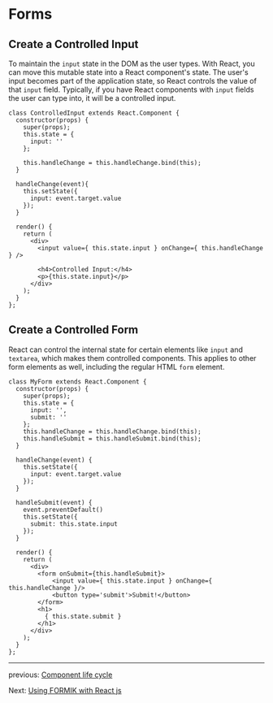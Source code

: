 # Forms

## Create a Controlled Input

To maintain the `input` state in the DOM as the user types. With React, you can move this mutable state into a React component's state. The user's input becomes part of the application state, so React controls the value of that `input` field. Typically, if you have React components with `input` fields the user can type into, it will be a controlled input.

```
class ControlledInput extends React.Component {
  constructor(props) {
    super(props);
    this.state = {
      input: ''
    };

    this.handleChange = this.handleChange.bind(this);
  }

  handleChange(event){
    this.setState({
      input: event.target.value
    });
  }

  render() {
    return (
      <div>
        <input value={ this.state.input } onChange={ this.handleChange } />

        <h4>Controlled Input:</h4>
        <p>{this.state.input}</p>
      </div>
    );
  }
};
```

## Create a Controlled Form


React can control the internal state for certain elements like `input` and `textarea`, which makes them controlled components. This applies to other form elements as well, including the regular HTML `form` element.

```
class MyForm extends React.Component {
  constructor(props) {
    super(props);
    this.state = {
      input: '',
      submit: ''
    };
    this.handleChange = this.handleChange.bind(this);
    this.handleSubmit = this.handleSubmit.bind(this);
  }

  handleChange(event) {
    this.setState({
      input: event.target.value
    });
  }

  handleSubmit(event) {
    event.preventDefault()
    this.setState({
      submit: this.state.input
    });
  }

  render() {
    return (
      <div>
        <form onSubmit={this.handleSubmit}>
            <input value={ this.state.input } onChange={ this.handleChange }/>
            <button type='submit'>Submit!</button>
        </form>
        <h1>
          { this.state.submit }
        </h1>
      </div>
    );
  }
};
```
---

previous: [Component life cycle](lifeCycle.md)

Next: [Using FORMIK with React js](formik.md)
